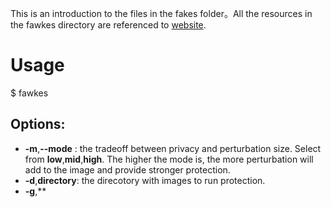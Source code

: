 This is an introduction to the files in the fakes folder。All the resources in the fawkes directory are referenced to [website](https://github.com/Shawn-Shan/fawkes).

# Usage

$ fawkes

## Options:
- **-m**,**--mode** : the tradeoff between privacy and perturbation size. Select from **low**,**mid**,**high**. The higher the mode is, the more perturbation will add to the image and provide stronger protection.
- **-d**,**directory**: the direcotory with images to run protection.
- **-g**,**
